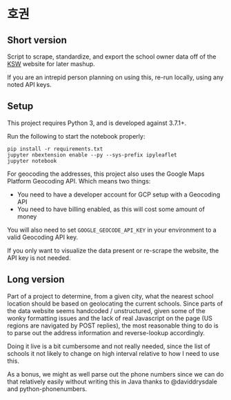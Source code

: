 # 호권

## Short version
Script to scrape, standardize, and export the school owner data off of the
[KSW](www.kuksoolwon.com/site/schools) website for later mashup.

If you are an intrepid person planning on using this, re-run locally, using any noted API keys.


## Setup

This project requires Python 3, and is developed against 3.7.1+.

Run the following to start the notebook properly:
```
pip install -r requirements.txt
jupyter nbextension enable --py --sys-prefix ipyleaflet
jupyter notebook
```

For geocoding the addresses, this project also uses the Google Maps Platform Geocoding API.
Which means two things:
- You need to have a developer account for GCP setup with a Geocoding API
- You need to have billing enabled, as this will cost some amount of money

You will also need to set `GOOGLE_GEOCODE_API_KEY` in your environment to a valid Geocoding API key.

If you only want to visualize the data present or re-scrape the website, the API key is not needed.


## Long version

Part of a project to determine, from a given city, what the nearest school location should be
based on geolocating the current schools.  Since parts of the data website seems handcoded /
unstructured, given some of the wonky formatting issues and the lack of real Javascript on the
page (US regions are navigated by POST replies), the most reasonable thing to do is to parse out
the address information and reverse-lookup accordingly.

Doing it live is a bit cumbersome and not really needed, since the list of schools it not likely
to change on high interval relative to how I need to use this.

As a bonus, we might as well parse out the phone numbers since we can do that relatively easily
without writing this in Java thanks to @daviddrysdale and python-phonenumbers.
